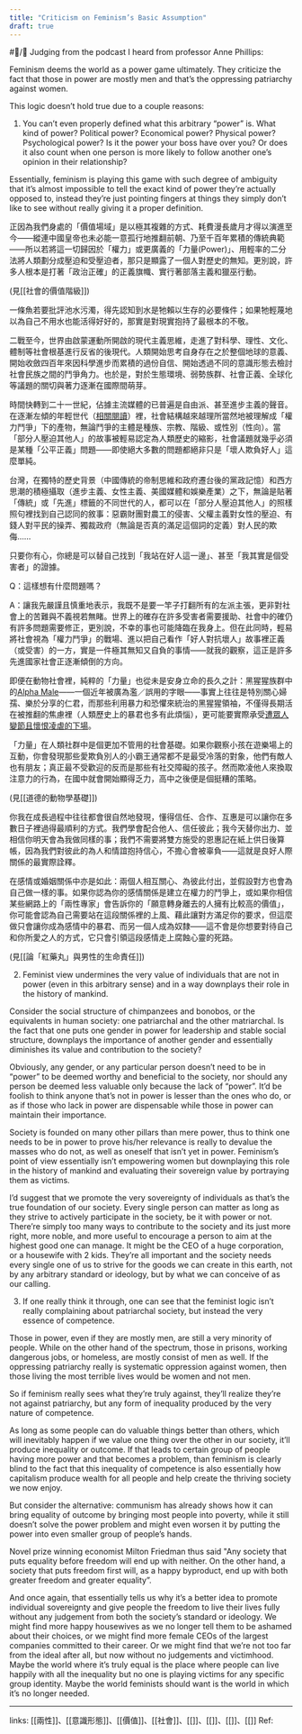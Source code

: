 ```yaml
---
title: "Criticism on Feminism’s Basic Assumption"
draft: true
---
```

#📝️/🌿 
Judging from the podcast I heard from professor Anne Phillips:

Feminism deems the world as a power game ultimately. They criticize the fact that those in power are mostly men and that’s the oppressing patriarchy against women.

This logic doesn’t hold true due to a couple reasons:

1. You can’t even properly defined what this arbitrary “power” is. What kind of power? Political power? Economical power? Physical power? Psychological power? Is it the power your boss have over you? Or does it also count when one person is more likely to follow another one’s opinion in their relationship?

Essentially, feminism is playing this game with such degree of ambiguity that it’s almost impossible to tell the exact kind of power they’re actually opposed to, instead they’re just pointing fingers at things they simply don’t like to see without really giving it a proper definition.

正因為我們身處的「價值場域」是以極其複雜的方式、耗費漫長歲月才得以演進至今——縱連中國皇帝也未必能一意孤行地推翻前朝、乃至千百年累積的傳統典範——所以若將這一切歸因於「權力」或更廣義的「力量(Power)」、用輕率的二分法將人類劃分成壓迫和受壓迫者，那只是顯露了一個人對歷史的無知。更別說，許多人根本是打著「政治正確」的正義旗幟、實行著部落主義和獵巫行動。

(見[[社會的價值階級]])

一條魚若要批評池水污濁，得先認知到水是牠賴以生存的必要條件；如果牠輕蔑地以為自己不用水也能活得好好的，那實是對現實抱持了最根本的不敬。

二戰至今，世界由啟蒙運動所開啟的現代主義思維，走進了對科學、理性、文化、體制等社會根基進行反省的後現代。人類開始思考自身存在之於整個地球的意義、開始收斂四百年來因科學進步而累積的過份自信、開始透過不同的意識形態去檢討社會民族之間的鬥爭角力。也於是，對於生態環境、弱勢族群、社會正義、全球化等議題的關切與著力逐漸在國際間萌芽。

時間快轉到二十一世紀，佔據主流媒體的已普遍是自由派、甚至進步主義的聲音。在逐漸左傾的年輕世代（[相關閱讀](https://www.books.com.tw/products/0010850061)）裡，社會結構越來越理所當然地被理解成「權力鬥爭」下的產物，無論鬥爭的主體是種族、宗教、階級、或性別（性向）。當「部分人壓迫其他人」的故事被輕易認定為人類歷史的縮影，社會議題就幾乎必須是某種「公平正義」問題——即使絕大多數的問題都絕非只是「壞人欺負好人」這麼單純。

台灣，在獨特的歷史背景（中國傳統的帝制思維和政府遷台後的黨政記憶）和西方思潮的積極攝取（進步主義、女性主義、美國媒體和娛樂產業）之下，無論是貼著「傳統」或「先進」標籤的不同世代的人，都可以在「部分人壓迫其他人」的照樣照句裡找到自己認同的敘事：惡霸財團對農工的侵害、父權主義對女性的壓迫、有錢人對平民的操弄、獨裁政府（無論是否真的滿足這個詞的定義）對人民的欺侮……

只要你有心，你總是可以替自己找到「我站在好人這一邊」、甚至「我其實是個受害者」的證據。

Q：這樣想有什麼問題嗎？

A：讓我先嚴謹且慎重地表示，我既不是要一竿子打翻所有的左派主張，更非對社會上的苦難與不義視若無睹。世界上的確存在許多受害者需要援助、社會中的確仍有許多問題需要修正，更別說，不幸的事也可能降臨在我身上。但在此同時，輕易將社會視為「權力鬥爭」的戰場、進以把自己看作「好人對抗壞人」故事裡正義（或受害）的一方，實是一件極其無知又自負的事情——就我的觀察，這正是許多先進國家社會正逐漸傾倒的方向。

即便在動物社會裡，純粹的「力量」也從未是安身立命的長久之計：黑猩猩族群中的[Alpha Male](https://www.ted.com/talks/frans_de_waal_the_surprising_science_of_alpha_males)——一個近年被廣為濫／誤用的字眼——事實上往往是特別關心婦孺、樂於分享的仁君，而那些利用暴力和恐懼來統治的黑猩猩領袖，不僅得長期活在被推翻的焦慮裡（人類歷史上的暴君也多有此煩惱），更可能要實際承受[遭眾人變節且懷恨凌虐的下場](https://www.independent.co.uk/news/science/chimpanzees-chimp-tyrant-eat-cannibal-tyrannical-leader-propos-nothing-a7557916.html)。

「力量」在人類社群中是個更加不管用的社會基礎。如果你觀察小孩在遊樂場上的互動，你會發現那些愛欺負別人的小霸王通常都不是最受冷落的對象，他們有敵人也有朋友；真正最不受歡迎的反而是那些有社交障礙的孩子。然而欺凌他人來換取注意力的行為，在國中就會開始顯得乏力，高中之後便是個挺糟的策略。

(見[[道德的動物學基礎]])

你我在成長過程中往往都會很自然地發現，懂得信任、合作、互惠是可以讓你在多數日子裡過得最順利的方式。我們學會配合他人、信任彼此；我今天替你出力、並相信你明天會為我做同樣的事；我們不需要將雙方施受的恩惠記在紙上供日後算帳，因為我們對彼此的為人和情誼抱持信心，不擔心會被辜負——這就是良好人際關係的最實際詮釋。

在感情或婚姻關係中亦是如此：兩個人相互關心、為彼此付出，並假設對方也會為自己做一樣的事。如果你認為你的感情關係是建立在權力的鬥爭上，或如果你相信某些網路上的「兩性專家」會告訴你的「願意轉身離去的人擁有比較高的價值」，你可能會認為自己需要站在這段關係裡的上風、藉此讓對方滿足你的要求，但這麼做只會讓你成為感情中的暴君、而另一個人成為奴隸——這不會是你想要對待自己和你所愛之人的方式，它只會引領這段感情走上腐蝕心靈的死路。

(見[[論「紅藥丸」與男性的生命責任]])

2. Feminist view undermines the very value of individuals that are not in power (even in this arbitrary sense) and in a way downplays their role in the history of mankind.

Consider the social structure of chimpanzees and bonobos, or the equivalents in human society: one patriarchal and the other matriarchal. Is the fact that one puts one gender in power for leadership and stable social structure, downplays the importance of another gender and essentially diminishes its value and contribution to the society?

Obviously, any gender, or any particular person doesn’t need to be in “power” to be deemed worthy and beneficial to the society, nor should any person be deemed less valuable only because the lack of “power”. It’d be foolish to think anyone that’s not in power is lesser than the ones who do, or as if those who lack in power are dispensable while those in power can maintain their importance.

Society is founded on many other pillars than mere power, thus to think one needs to be in power to prove his/her relevance is really to devalue the masses who do not, as well as oneself that isn’t yet in power. Feminism’s point of view essentially isn’t empowering women but downplaying this role in the history of mankind and evaluating their sovereign value by portraying them as victims.

I’d suggest that we promote the very sovereignty of individuals as that’s the true foundation of our society. Every single person can matter as long as they strive to actively participate in the society, be it with power or not. There’re simply too many ways to contribute to the society and its just more right, more noble, and more useful to encourage a person to aim at the highest good one can manage. It might be the CEO of a huge corporation, or a housewife with 2 kids. They’re all important and the society needs every single one of us to strive for the goods we can create in this earth, not by any arbitrary standard or ideology, but by what we can conceive of as our calling.



3. If one really think it through, one can see that the feminist logic isn’t really complaining about patriarchal society, but instead the very essence of competence.

Those in power, even if they are mostly men, are still a very minority of people. While on the other hand of the spectrum, those in prisons, working dangerous jobs, or homeless, are mostly consist of men as well. If the oppressing patriarchy really is systematic oppression against women, then those living the most terrible lives would be women and not men.

So if feminism really sees what they’re truly against, they’ll realize they’re not against patriarchy, but any form of inequality produced by the very nature of competence.

As long as some people can do valuable things better than others, which will inevitably happen if we value one thing over the other in our society, it’ll produce inequality or outcome. If that leads to certain group of people having more power and that becomes a problem, than feminism is clearly blind to the fact that this inequality of competence is also essentially how capitalism produce wealth for all people and help create the thriving society we now enjoy.

But consider the alternative: communism has already shows how it can bring equality of outcome by bringing most people into poverty, while it still doesn’t solve the power problem and might even worsen it by putting the power into even smaller group of people’s hands.

Novel prize winning economist Milton Friedman thus said "Any society that puts equality before freedom will end up with neither. On the other hand, a society that puts freedom first will, as a happy byproduct, end up with both greater freedom and greater equality”.

And once again, that essentially tells us why it’s a better idea to promote individual sovereignty and give people the freedom to live their lives fully without any judgement from both the society’s standard or ideology. We might find more happy housewives as we no longer tell them to be ashamed about their choices, or we might find more female CEOs of the largest companies committed to their career. Or we might find that we’re not too far from the ideal after all, but now without no judgements and victimhood. Maybe the world where it’s truly equal is the place where people can live happily with all the inequality but no one is playing victims for any specific group identity. Maybe the world feminists should want is the world in which it’s no longer needed.

---
links: [[兩性]]、[[意識形態]]、[[價值]]、[[社會]]、[[]]、[[]]、[[]]、[[]]
Ref: 